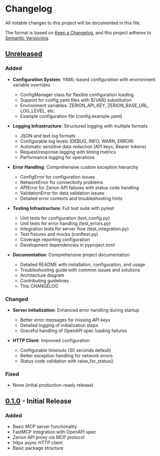 # Changelog

All notable changes to this project will be documented in this file.

The format is based on [Keep a Changelog](https://keepachangelog.com/en/1.0.0/),
and this project adheres to [Semantic Versioning](https://semver.org/spec/v2.0.0.html).

## [Unreleased]

### Added
- **Configuration System**: YAML-based configuration with environment variable overrides
  - ConfigManager class for flexible configuration loading
  - Support for config.yaml files with ${VAR} substitution
  - Environment variables: ZERION_API_KEY, ZERION_BASE_URL, LOG_LEVEL, etc.
  - Example configuration file (config.example.yaml)
  
- **Logging Infrastructure**: Structured logging with multiple formats
  - JSON and text log formats
  - Configurable log levels (DEBUG, INFO, WARN, ERROR)
  - Automatic sensitive data redaction (API keys, Bearer tokens)
  - Request/response logging with timing metrics
  - Performance logging for operations
  
- **Error Handling**: Comprehensive custom exception hierarchy
  - ConfigError for configuration issues
  - NetworkError for connectivity problems
  - APIError for Zerion API failures with status code handling
  - ValidationError for data validation issues
  - Detailed error contexts and troubleshooting hints
  
- **Testing Infrastructure**: Full test suite with pytest
  - Unit tests for configuration (test_config.py)
  - Unit tests for error handling (test_errors.py)
  - Integration tests for server flow (test_integration.py)
  - Test fixtures and mocks (conftest.py)
  - Coverage reporting configuration
  - Development dependencies in pyproject.toml
  
- **Documentation**: Comprehensive project documentation
  - Detailed README with installation, configuration, and usage
  - Troubleshooting guide with common issues and solutions
  - Architecture diagram
  - Contributing guidelines
  - This CHANGELOG

### Changed
- **Server Initialization**: Enhanced error handling during startup
  - Better error messages for missing API keys
  - Detailed logging of initialization steps
  - Graceful handling of OpenAPI spec loading failures
  
- **HTTP Client**: Improved configuration
  - Configurable timeouts (30 seconds default)
  - Better exception handling for network errors
  - Status code validation with raise_for_status()

### Fixed
- None (initial production-ready release)

## [0.1.0] - Initial Release

### Added
- Basic MCP server functionality
- FastMCP integration with OpenAPI spec
- Zerion API proxy via MCP protocol
- httpx async HTTP client
- Basic package structure

[Unreleased]: https://github.com/SAK1337/myzerionmcp/compare/v0.1.0...HEAD
[0.1.0]: https://github.com/SAK1337/myzerionmcp/releases/tag/v0.1.0
